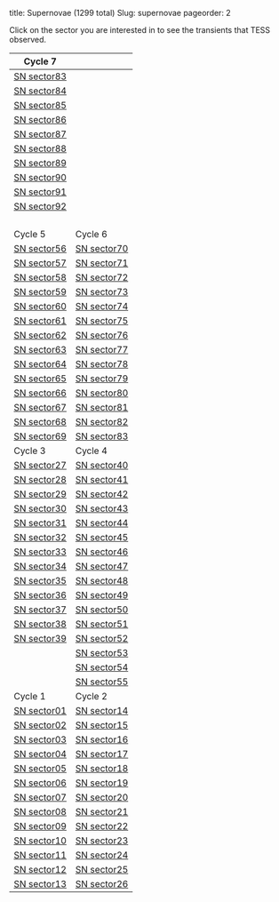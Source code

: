 title: Supernovae (1299 total)
Slug: supernovae
pageorder: 2
 
Click on the sector you are interested in to see the transients that TESS observed.

 | Cycle 7 |  |
|-----|------|
|[SN sector83]({filename}../sn_sector83/sn_sector83.md)| |
|[SN sector84]({filename}../sn_sector84/sn_sector84.md)| |
|[SN sector85]({filename}../sn_sector85/sn_sector85.md)| |
|[SN sector86]({filename}../sn_sector86/sn_sector86.md)| |
|[SN sector87]({filename}../sn_sector87/sn_sector87.md)| |
|[SN sector88]({filename}../sn_sector88/sn_sector88.md)| |
|[SN sector89]({filename}../sn_sector89/sn_sector89.md)| |
|[SN sector90]({filename}../sn_sector90/sn_sector90.md)| |
|[SN sector91]({filename}../sn_sector91/sn_sector91.md)| |
|[SN sector92]({filename}../sn_sector92/sn_sector92.md)| |
|| |
|| |
|| |
|| |
| Cycle 5 | Cycle 6|
|[SN sector56]({filename}../sn_sector56/sn_sector56.md)|[SN sector70]({filename}../sn_sector70/sn_sector70.md)|
|[SN sector57]({filename}../sn_sector57/sn_sector57.md)|[SN sector71]({filename}../sn_sector71/sn_sector71.md)|
|[SN sector58]({filename}../sn_sector58/sn_sector58.md)|[SN sector72]({filename}../sn_sector72/sn_sector72.md)|
|[SN sector59]({filename}../sn_sector59/sn_sector59.md)|[SN sector73]({filename}../sn_sector73/sn_sector73.md)|
|[SN sector60]({filename}../sn_sector60/sn_sector60.md)|[SN sector74]({filename}../sn_sector74/sn_sector74.md)|
|[SN sector61]({filename}../sn_sector61/sn_sector61.md)|[SN sector75]({filename}../sn_sector75/sn_sector75.md)|
|[SN sector62]({filename}../sn_sector62/sn_sector62.md)|[SN sector76]({filename}../sn_sector76/sn_sector76.md)|
|[SN sector63]({filename}../sn_sector63/sn_sector63.md)|[SN sector77]({filename}../sn_sector77/sn_sector77.md)|
|[SN sector64]({filename}../sn_sector64/sn_sector64.md)|[SN sector78]({filename}../sn_sector78/sn_sector78.md)|
|[SN sector65]({filename}../sn_sector65/sn_sector65.md)|[SN sector79]({filename}../sn_sector79/sn_sector79.md)|
|[SN sector66]({filename}../sn_sector66/sn_sector66.md)|[SN sector80]({filename}../sn_sector80/sn_sector80.md)|
|[SN sector67]({filename}../sn_sector67/sn_sector67.md)|[SN sector81]({filename}../sn_sector81/sn_sector81.md)|
|[SN sector68]({filename}../sn_sector68/sn_sector68.md)|[SN sector82]({filename}../sn_sector82/sn_sector82.md)|
|[SN sector69]({filename}../sn_sector69/sn_sector69.md)|[SN sector83]({filename}../sn_sector83/sn_sector83.md)|
| Cycle 3 | Cycle 4|
|[SN sector27]({filename}../sn_sector27/sn_sector27.md)|[SN sector40]({filename}../sn_sector40/sn_sector40.md)|
|[SN sector28]({filename}../sn_sector28/sn_sector28.md)|[SN sector41]({filename}../sn_sector41/sn_sector41.md)|
|[SN sector29]({filename}../sn_sector29/sn_sector29.md)|[SN sector42]({filename}../sn_sector42/sn_sector42.md)|
|[SN sector30]({filename}../sn_sector30/sn_sector30.md)|[SN sector43]({filename}../sn_sector43/sn_sector43.md)|
|[SN sector31]({filename}../sn_sector31/sn_sector31.md)|[SN sector44]({filename}../sn_sector44/sn_sector44.md)|
|[SN sector32]({filename}../sn_sector32/sn_sector32.md)|[SN sector45]({filename}../sn_sector45/sn_sector45.md)|
|[SN sector33]({filename}../sn_sector33/sn_sector33.md)|[SN sector46]({filename}../sn_sector46/sn_sector46.md)|
|[SN sector34]({filename}../sn_sector34/sn_sector34.md)|[SN sector47]({filename}../sn_sector47/sn_sector47.md)|
|[SN sector35]({filename}../sn_sector35/sn_sector35.md)|[SN sector48]({filename}../sn_sector48/sn_sector48.md)|
|[SN sector36]({filename}../sn_sector36/sn_sector36.md)|[SN sector49]({filename}../sn_sector49/sn_sector49.md)|
|[SN sector37]({filename}../sn_sector37/sn_sector37.md)|[SN sector50]({filename}../sn_sector50/sn_sector50.md)|
|[SN sector38]({filename}../sn_sector38/sn_sector38.md)|[SN sector51]({filename}../sn_sector51/sn_sector51.md)|
|[SN sector39]({filename}../sn_sector39/sn_sector39.md)|[SN sector52]({filename}../sn_sector52/sn_sector52.md)|
||[SN sector53]({filename}../sn_sector53/sn_sector53.md)|
||[SN sector54]({filename}../sn_sector54/sn_sector54.md)|
||[SN sector55]({filename}../sn_sector55/sn_sector55.md)|
 | Cycle 1 | Cycle 2|
|[SN sector01]({filename}../sn_sector01/sn_sector01.md)|[SN sector14]({filename}../sn_sector14/sn_sector14.md)|
|[SN sector02]({filename}../sn_sector02/sn_sector02.md)|[SN sector15]({filename}../sn_sector15/sn_sector15.md)|
|[SN sector03]({filename}../sn_sector03/sn_sector03.md)|[SN sector16]({filename}../sn_sector16/sn_sector16.md)|
|[SN sector04]({filename}../sn_sector04/sn_sector04.md)|[SN sector17]({filename}../sn_sector17/sn_sector17.md)|
|[SN sector05]({filename}../sn_sector05/sn_sector05.md)|[SN sector18]({filename}../sn_sector18/sn_sector18.md)|
|[SN sector06]({filename}../sn_sector06/sn_sector06.md)|[SN sector19]({filename}../sn_sector19/sn_sector19.md)|
|[SN sector07]({filename}../sn_sector07/sn_sector07.md)|[SN sector20]({filename}../sn_sector20/sn_sector20.md)|
|[SN sector08]({filename}../sn_sector08/sn_sector08.md)|[SN sector21]({filename}../sn_sector21/sn_sector21.md)|
|[SN sector09]({filename}../sn_sector09/sn_sector09.md)|[SN sector22]({filename}../sn_sector22/sn_sector22.md)|
|[SN sector10]({filename}../sn_sector10/sn_sector10.md)|[SN sector23]({filename}../sn_sector23/sn_sector23.md)|
|[SN sector11]({filename}../sn_sector11/sn_sector11.md)|[SN sector24]({filename}../sn_sector24/sn_sector24.md)|
|[SN sector12]({filename}../sn_sector12/sn_sector12.md)|[SN sector25]({filename}../sn_sector25/sn_sector25.md)|
|[SN sector13]({filename}../sn_sector13/sn_sector13.md)|[SN sector26]({filename}../sn_sector26/sn_sector26.md)|
